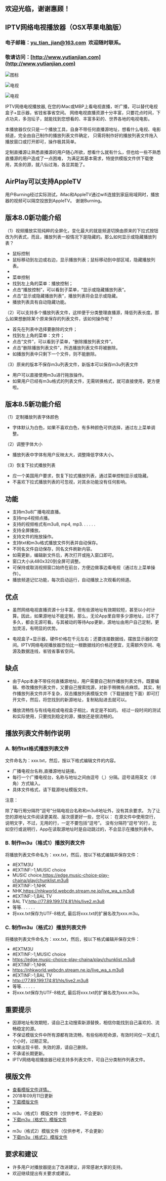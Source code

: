 ## 欢迎光临，谢谢惠顾！

## IPTV网络电视播放器（OSX苹果电脑版）

### 电子邮箱：yu_tian_jian@163.com  欢迎随时联系。

### 敬请访问：[http://www.yutianjian.com](http://www.yutianjian.com)

![图标](icon_TV.png)

![电视](01.png)

![电视](02.png)

IPTV网络电视播放器, 在您的iMac或MBP上看电视直播，听广播，可以替代电视盒子+显示器，省钱省事省空间。
网络电视直播资源十分丰富，只要花点时间，下点功夫，多泡坛子，就能找到您想看的、丰富多彩的、世界各地的电视电影。

本播放器仅仅只是一个播放工具，自身不带任何直播源地址，想看什么电视、电影频道，完全由自己制作的播放列表文件确定，
只需将制作好的播放列表文件拖入播放窗口或打开即可，操作极其简单。

定制直播源让熟悉直播源的用户随心所欲，想看什么就有什么，但也给一些不熟悉直播源的用户造成了一点困难，
为满足其基本需求，特提供模版文件供下载使用，其余的源，就八仙过海，各显其能了。

## AirPlay可以支持AppleTV

用户Burning经过实际测试，iMac和AppleTV通过wifi连接到家庭局域网时，播放器的视频可以隔空投放到AppleTV。
谢谢Burning。

## 版本8.0新功能介绍

（1）视频播放实现纯粹的全屏化，变化最大的就是频道切换由原来的下拉式按钮改为列表式，而且，播放列表一般情况下是隐藏的。那么如何显示或隐藏播放列表？
- 鼠标控制
- 鼠标移动到左边或右边，显示播放列表；鼠标移动到中部区域，隐藏播放列表。
- 
- 菜单控制
- 找到左上角的菜单：播放控制；
- 点击“播放控制”，可以看到子菜单，“显示或隐藏播放列表”。
- 点击“显示或隐藏播放列表”，播放列表将会显示或隐藏。
- 播放列表具有自动隐藏功能。

（2）可以支持多个播放列表文件，这样便于分类整理直播源，降低列表长度。那么如果想删除某个原来保存的列表文件，该如何操作呢？
- 首先在列表中选择要删除的文件；
- 找到左上角的菜单：文件；
- 点击“文件”，可以看到子菜单，“删除播放列表文件”。
- 点击“删除播放列表文件”，所选播放列表文件将被删除。
- 如播放列表中只剩下一个文件，则不能删除。

（3）原来的版本不保存m3u列表文件，新版本可以保存m3u列表文件
- 用户可以直接使用m3u进行拖放操作。
- 如果用户已经有m3u格式的列表文件，无需转换格式，就可直接使用，更方便啦。

## 版本8.5新功能介绍

（1）定制播放列表字体颜色
- 字体默认为白色，如果不喜欢白色，有多种颜色可供选择，通过左上菜单调整。

（2）调整字体大小
- 播放列表中字体有用户反映太大，调整降低字体大小。

（3）恢复下拉式播放列表
- 应一个美国用户要求，恢复下拉式播放列表，通过菜单控制显示或隐藏。
- 不喜欢下拉式播放列表的可忽视，对其余功能没有任何影响。

## 功能

- 支持m3u8广播电视直播。
- 支持mp4视频点播。
- 支持的视频格式有m3u8, mp4, mp3. . . . . .
- 支持全屏播放。
- 支持文件的拖放操作。
- 支持txt和m3u格式播放文件列表并自动保存。
- 不同名文件自动保存，同名文件刷新内容。
- 如需更新，编辑新文件后，再次打开或拖入窗口即可。
- 窗口大小从480x320到全屏可调整。
- 可保持或取消视频窗口始终在前台，方便边做事边看电视（通过左上菜单操作）。
- 播放频道记忆功能，每次启动运行，自动播放上次观看的频道。

## 优点

- 虽然网络电视直播资源十分丰富，但有些源地址有效期较短，甚至以小时计算。因此，如果源地址不能定制，那么，无论App里自带多少源地址，过不了多久，都会无源可看。与其被动的等待App更新，源地址由用户自己定制，更加灵活，有明显的优势。

- 电视盒子+显示器，硬件价格在千元左右；还要连接数据线，摆放显示器的空间。IPTV网络电视播放器恐怕比一根数据线的价格还便宜，无需额外空间、电源及数据连线，省钱省事省空间。

## 缺点

- 由于App本身不带任何直播源地址，用户需要自己制作播放列表文件。既要编辑、修改播放列表文件，又要自己搜索找源，对新手稍微有点麻烦。
其实，制作播放列表文件并不复杂，双击播放列表模版文件（下载链接在下面）即可打开文件，然后，将您找到的新源地址，复制粘贴进去就可以。

- 播放流畅性与有线电视或电视盒子相比，肯定是不如的。
经过一段时间的测试和实际使用，只要找到稳定的源，播放还是很流畅的。

## 播放列表文件制作说明

### A. 制作txt格式播放列表文件

文件命名为：xxx.txt，然后，按以下格式编辑文件的内容。
- 广播电视台名称,直播源地址链接。
- 每行一个广播电视台，名称与地址之间由逗号（,）分隔。逗号请用英文（半角）方式输入。
- 具体文件格式，请下载源地址模版文件。

注意：

除了每行用分隔符“逗号”分隔电视台名称和m3u8地址外，没有其余要求。
为了让您的源地址文件阅读更美观、层次感更好一些，您可以：
在源文件中使用空行，说明文字，不过，无用的行，一定不要包括“逗号”。
没有分隔符“逗号”的行，比如空行或说明行，App在读取源地址时是自动跳过的，不会显示在播放列表中。

### B. 制作m3u（格式1）播放列表文件
    
  将播放列表文件命名为：xxx.txt，然后，按以下格式编辑并保存文件：
    
- #EXTM3U
- #EXTINF:-1,MUSIC choice
- MUSIC choice,https://edge.music-choice-play-chaina/play/chunklist.m3u8
- #EXTINF:-1,NHK
- NHK,https://nhkworld.webcdn.stream.ne.jp/live_wa_s.m3u8
- #EXTINF:-1,BAL TV
- BAL TV,http://77.89.199.174:81/hls/live2.m3u8
- 等等. . . . . .
- 将xxx.txt保存为UTF-8格式, 最后将xxx.txt的扩展名改为xxx.m3u。

### C. 制作m3u（格式2）播放列表文件
    
  将播放列表文件命名为：xxx.txt，然后，按以下格式编辑并保存文件：
    
- #EXTM3U
- #EXTINF:-1,MUSIC choice
- https://edge.music-choice-play-chaina/play/chunklist.m3u8
- #EXTINF:-1,NHK
- https://nhkworld.webcdn.stream.ne.jp/live_wa_s.m3u8
- #EXTINF:-1,BAL TV
- http://77.89.199.174:81/hls/live2.m3u8
- 等等. . . . . .
- 将xxx.txt保存为UTF-8格式, 最后将xxx.txt的扩展名改为xxx.m3u。

## 重要提示

- 因源地址有效期短，请自己主动搜索新源替换，相信你能找到自己喜欢的、流畅稳定的源。
- 不保证模版文件中所有源都有效流畅，有些俗称短命源，有效时间仅一天或几个小时，过期正常。
- 如果出现卡顿、失效的源，请自己删除。
- 不承诺长期更新。
- IPTV网络电视播放器已经支持多列表文件，可自己分类制作列表文件。

## 模版文件
- [查看模版文件详情。](http://TVPlayerSupport.github.io/Details/)
- 2018年09月11日更新
- [下载模版文件](https://TVPlayerSupport.github.io/Playlist/myTVsrc.txt.zip) 
- 
- m3u（格式1）模版文件（仅供参考，不会更新）
- [下载m3u（格式1）模版文件](https://TVPlayerSupport.github.io/txt/M3U_1_CN.m3u.zip)
- 
- m3u（格式2）模版文件（仅供参考，不会更新）
- [下载m3u（格式2）模版文件](https://TVPlayerSupport.github.io/txt/M3U_2_CN.m3u.zip)

## 要求和建议

- 许多用户对播放器提出了改进建议，非常感谢大家的支持。
- 欢迎继续提出有关要求或建议。


